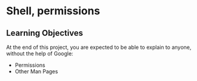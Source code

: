 # Shell, permissions
## Learning Objectives
At the end of this project, you are expected to be able to explain to anyone, without the help of Google:

* Permissions
* Other Man Pages

